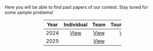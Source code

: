Here you will be able to find past papers of our contest. Stay tuned for some sample problems!

<div style="margin-left: auto;
            margin-right: auto;
            width:50%;">

| **Year** | **Individual** | **Team** | **Tournament** |
| :------: | :------------: | :------: | :------------: |
|   2024   |     [View](https://otmac.ca/OTMaC_Individual_Round%20(7).pdf)     |   [View](https://otmac.ca/OTMaC_Team_Round%20(1).pdf)   |      [View](https://otmac.ca/OTMaC_Tournament_Round%20(1).pdf)      |
|   2025   |          |   [View](https://otmac.ca/OTMaC%20Problem%20Set.pdf)   |            |
</div>
